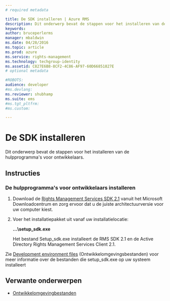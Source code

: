 ```yaml
---
# required metadata

title: De SDK installeren | Azure RMS
description: Dit onderwerp bevat de stappen voor het installeren van de hulpprogramma's voor ontwikkelaars.
keywords:
author: bruceperlerms
manager: mbaldwin
ms.date: 04/28/2016
ms.topic: article
ms.prod: azure
ms.service: rights-management
ms.technology: techgroup-identity
ms.assetid: C827E6B8-8CF2-4C86-AF97-60D66851827E
# optional metadata

#ROBOTS:
audience: developer
#ms.devlang:
ms.reviewer: shubhamp
ms.suite: ems
#ms.tgt_pltfrm:
#ms.custom:

---
```


# De SDK installeren

Dit onderwerp bevat de stappen voor het installeren van de hulpprogramma's voor ontwikkelaars.

## Instructies

### De hulpprogramma's voor ontwikkelaars installeren

1.  Download de [Rights Management Services SDK 2.1](http://www.microsoft.com/en-us/download/details.aspx?id=38397) vanuit het Microsoft Downloadcentrum en zorg ervoor dat u de juiste architectuurversie voor uw computer kiest.
2.  Voer het installatiepakket uit vanaf uw installatielocatie:

    **...\\setup\_sdk.exe**

    Het bestand Setup\_sdk.exe installeert de RMS SDK 2.1 en de Active Directory Rights Management Services Client 2.1.

Zie [Development environment files](sdk-elements.md) (Ontwikkelomgevingsbestanden) voor meer informatie over de bestanden die setup\_sdk.exe op uw systeem installeert

## Verwante onderwerpen

* [Ontwikkelomgevingbestanden](sdk-elements.md)
 

 


<!--HONumber=Jun16_HO2-->


